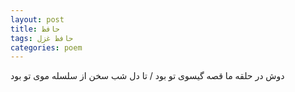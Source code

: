 ```yaml
---
layout: post
title: حافظ
tags: حافظ غزل
categories: poem
---
```


دوش در حلقه ما قصه گیسوی تو بود / تا دل شب سخن از سلسله موی تو بود